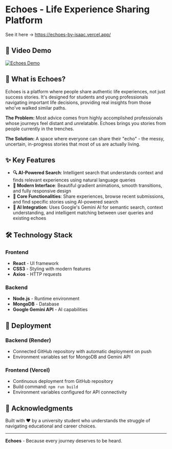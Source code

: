 # Echoes - Life Experience Sharing Platform
See it here -> https://echoes-by-isaac.vercel.app/

## 🎥 Video Demo
[![Echoes Demo](https://img.youtube.com/vi/Uil5ar0L8RI/0.jpg)](https://www.youtube.com/watch?v=Uil5ar0L8RI)

## 🌟 What is Echoes?

Echoes is a platform where people share authentic life experiences, not just success stories. It's designed for students and young professionals navigating important life decisions, providing real insights from those who've walked similar paths.

**The Problem:** Most advice comes from highly accomplished professionals whose journeys feel distant and unrelatable. Echoes brings you stories from people currently in the trenches.

**The Solution:** A space where everyone can share their "echo" - the messy, uncertain, in-progress stories that most of us are actually living.

## ✨ Key Features

- **🔍 AI-Powered Search**: Intelligent search that understands context and finds relevant experiences using natural language queries
- **📱 Modern Interface**: Beautiful gradient animations, smooth transitions, and fully responsive design
- **🎯 Core Functionalities**: Share experiences, browse recent submissions, and find specific stories using AI-powered search
- **🤖 AI Integration**: Uses Google's Gemini AI for semantic search, context understanding, and intelligent matching between user queries and existing echoes

## 🛠️ Technology Stack

### Frontend
- **React** - UI framework
- **CSS3** - Styling with modern features
- **Axios** - HTTP requests

### Backend
- **Node.js** - Runtime environment
- **MongoDB** - Database
- **Google Gemini API** - AI capabilities

## 🚀 Deployment

### Backend (Render)
- Connected GitHub repository with automatic deployment on push
- Environment variables set for MongoDB and Gemini API

### Frontend (Vercel)
- Continuous deployment from GitHub repository
- Build command: `npm run build`
- Environment variables configured for API connectivity

## 🙏 Acknowledgments

Built with ❤️ by a university student who understands the struggle of navigating educational and career choices.

---

**Echoes** - Because every journey deserves to be heard.
